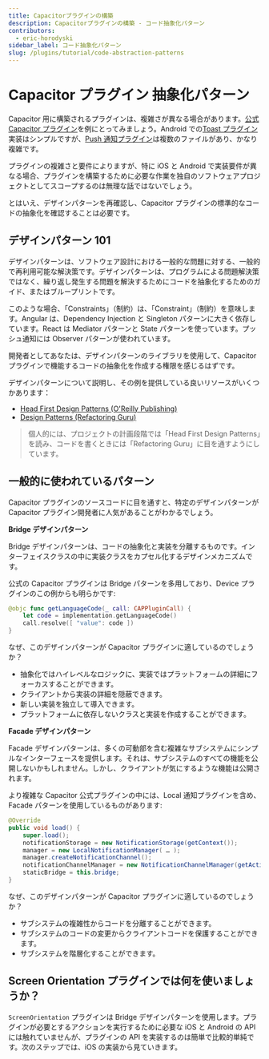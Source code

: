 ```yaml
---
title: Capacitorプラグインの構築
description: Capacitorプラグインの構築 - コード抽象化パターン
contributors:
  - eric-horodyski
sidebar_label: コード抽象化パターン
slug: /plugins/tutorial/code-abstraction-patterns
---
```


# Capacitor プラグイン 抽象化パターン

Capacitor 用に構築されるプラグインは、複雑さが異なる場合があります。<a href="https://capacitorjs.com/docs/plugins" target="_blank">公式 Capacitor プラグイン</a>を例にとってみましょう。Android での<a href="https://github.com/ionic-team/capacitor-plugins/blob/main/toast/android/src/main/java/com/capacitorjs/plugins/toast/Toast.java" target="_blank">Toast プラグイン</a>実装はシンプルですが、<a href="https://github.com/ionic-team/capacitor-plugins/tree/main/push-notifications/android/src/main/java/com/capacitorjs/plugins/pushnotifications" target="_blank">Push 通知プラグイン</a>は複数のファイルがあり、かなり複雑です。

プラグインの複雑さと要件によりますが、特に iOS と Android で実装要件が異なる場合、プラグインを構築するために必要な作業を独自のソフトウェアプロジェクトとしてスコープするのは無理な話ではないでしょう。

とはいえ、デザインパターンを再確認し、Capacitor プラグインの標準的なコードの抽象化を確認することは必要です。

## デザインパターン 101

デザインパターンは、ソフトウェア設計における一般的な問題に対する、一般的で再利用可能な解決策です。デザインパターンは、プログラムによる問題解決策ではなく、繰り返し発生する問題を解決するためにコードを抽象化するためのガイド、またはブループリントです。

このような場合、「Constraints」（制約）は、「Constraint」（制約）を意味します。Angular は、Dependency Injection と Singleton パターンに大きく依存しています。React は Mediator パターンと State パターンを使っています。プッシュ通知には Observer パターンが使われています。

開発者としてあなたは、デザインパターンのライブラリを使用して、Capacitor プラグインで機能するコードの抽象化を作成する権限を感じるはずです。

デザインパターンについて説明し、その例を提供している良いリソースがいくつかあります：

- <a href="https://www.oreilly.com/library/view/head-first-design/0596007124/" target="_blank">Head First Design Patterns (O'Reilly Publishing)</a>
- <a href="https://refactoring.guru/design-patterns" target="_blank">Design Patterns (Refactoring Guru)</a>

> 個人的には、プロジェクトの計画段階では「Head First Design Patterns」を読み、コードを書くときには「Refactoring Guru」に目を通すようにしています。

## 一般的に使われているパターン

Capacitor プラグインのソースコードに目を通すと、特定のデザインパターンが Capacitor プラグイン開発者に人気があることがわかるでしょう。

**Bridge デザインパターン**

Bridge デザインパターンは、コードの抽象化と実装を分離するものです。インターフェイスクラスの中に実装クラスをカプセル化するデザインメカニズムです。

公式の Capacitor プラグインは Bridge パターンを多用しており、Device プラグインのこの例からも明らかです:

```swift
@objc func getLanguageCode(_ call: CAPPluginCall) {
    let code = implementation.getLanguageCode()
    call.resolve([ "value": code ])
}
```

なぜ、このデザインパターンが Capacitor プラグインに適しているのでしょうか？

- 抽象化ではハイレベルなロジックに、実装ではプラットフォームの詳細にフォーカスすることができます。
- クライアントから実装の詳細を隠蔽できます。
- 新しい実装を独立して導入できます。
- プラットフォームに依存しないクラスと実装を作成することができます。

**Facade デザインパターン**

Facade デザインパターンは、多くの可動部を含む複雑なサブシステムにシンプルなインターフェースを提供します。それは、サブシステムのすべての機能を公開しないかもしれません。しかし、クライアントが気にするような機能は公開されます。

より複雑な Capacitor 公式プラグインの中には、Local 通知プラグインを含め、Facade パターンを使用しているものがあります:

```java
@Override
public void load() {
    super.load();
    notificationStorage = new NotificationStorage(getContext());
    manager = new LocalNotificationManager( … );
    manager.createNotificationChannel();
    notificationChannelManager = new NotificationChannelManager(getActivity());
    staticBridge = this.bridge;
}
```

なぜ、このデザインパターンが Capacitor プラグインに適しているのでしょうか？

- サブシステムの複雑性からコードを分離することができます。
- サブシステムのコードの変更からクライアントコードを保護することができます。
- サブシステムを階層化することができます。

## Screen Orientation プラグインでは何を使いましょうか？

`ScreenOrientation` プラグインは Bridge デザインパターンを使用します。プラグインが必要とするアクションを実行するために必要な iOS と Android の API には触れていませんが、プラグインの API を実装するのは簡単で比較的単純です。次のステップでは、iOS の実装から見ていきます。
